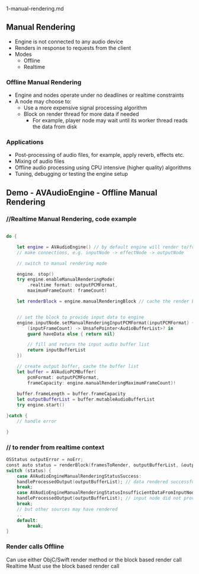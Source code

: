 1-manual-rendering.md



## Manual Rendering

- Engine is not connected to any audio device
- Renders in response to requests from the client
- Modes
  - Offline
  - Realtime

### Offline Manual Rendering

- Engine and nodes operate under no deadlines or realtime constraints
- A node may choose to:
  - Use a more expensive signal processing algorithm
  - Block on render thread for more data if needed
    - For example, player node may wait until its worker thread reads the data from disk


### Applications

- Post-processing of audio files, for example, apply reverb, effects etc.
- Mixing of audio files
- Offline audio processing using CPU intensive (higher quality) algorithms
- Tuning, debugging or testing the engine setup

## Demo - AVAudioEngine - Offline Manual Rendering

### //Realtime Manual Rendering, code example
```swift

do {

    let engine = AVAudioEngine() // by default engine will render to/from the audio device
    // make connections, e.g. inputNode -> effectNode -> outputNode

    // switch to manual rendering mode

    engine. stop()
    try engine.enableManualRenderingMode(
        .realtime format: outputPCMFormat,
        maximumFrameCount: frameCount)

    let renderBlock = engine.manualRenderingBlock // cache the render block


    // set the block to provide input data to engine
    engine.inputNode.setManualRenderingInputPCMFormat(inputPCMFormat) { 
        (inputFrameCount) -> UnsafePointer<AudioBufferList>? in
        guard haveData else { return nil}

        // fill and return the input audio buffer list
        return inputBufferList
    })

    // create output buffer, cache the buffer list
    let buffer = AVAudioPCMBuffer(
        pcmFormat: outputPCMFormat,
        frameCapacity: engine.manualRenderingMaximumFrameCount)!
 
    buffer.frameLength = buffer.frameCapacity
    let outputBufferList = buffer.mutableAudioBufferList 
    try engine.start()

}catch { 
    // handle error

}
```

### // to render from realtime context

```swift
OSStatus outputError = noErr;
const auto status = renderBlock(framesToRender, outputBufferList, &outputError);
switch (status) {
    case AVAudioEngineManualRenderingStatusSuccess:
    handleProcessedOutput(outputBufferList); // data rendered successfully
    break;
    case AVAudioEngineManualRenderingStatusInsufficientDataFromInputNode:
    handleProcessedOutput(outputBufferList); // input node did not provide data,
    break;
    // but other sources may have rendered
    ..
    default:
        break;
}
```

### Render calls Offline

Can use either ObjC/Swift render method or the block based render call
Realtime
Must use the block based render call
